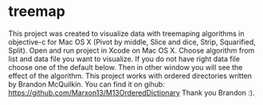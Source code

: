 treemap
=======

This project was created to visualize data with treemaping algorithms in objective-c for Mac OS X (Pivot by middle, 
Slice and dice, Strip, Squarified, Split).
Open and run project in Xcode on Mac OS X. Choose algorithm from list and data file you want to visualize. If you do
not have right data file choose one of the default below. Then in other window you will see the effect of the algorithm.
This project works with ordered directories written by Brandon McQuilkin. You can find it on gihub:
https://github.com/Marxon13/M13OrderedDictionary
Thank you Brandon :). 

